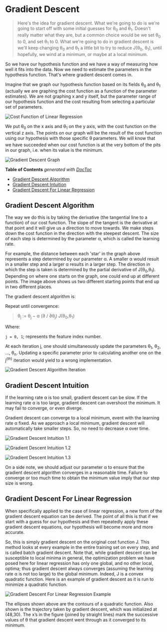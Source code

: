 # Gradient Descent

> Here's the idea for gradient descent. What we're going to do is we're going to start off with some initial guesses for &theta;<sub>0</sub> and &theta;<sub>1</sub>. Doesn't really matter what they are, but a common choice would be we set &theta;<sub>0</sub> to 0, and set &theta;<sub>1</sub> to 0. What we're going to do in gradient descent is we'll keep changing &theta;<sub>0</sub> and &theta;<sub>1</sub> a little bit to try to reduce J(&theta;<sub>0</sub>, &theta;<sub>1</sub>), until hopefully, we wind at a minimum, or maybe at a local minimum.

So we have our hypothesis function and we have a way of measuring how well it fits into the data. Now we need to estimate the parameters in the hypothesis function. That's where gradient descent comes in.

Imagine that we graph our hypothesis function based on its fields &theta;<sub>0</sub> and &theta;<sub>1</sub> (actually we are graphing the cost function as a function of the parameter estimates). We are not graphing x and y itself, but the parameter range of our hypothesis function and the cost resulting from selecting a particular set of parameters.

![Cost Function of Linear Regression](https://miro.medium.com/max/358/1*vYspf1L6Omqh91nEdHsgEw.png)

We put &theta;<sub>0</sub> on the x axis and &theta;<sub>1</sub> on the y axis, with the cost function on the vertical z axis. The points on our graph will be the result of the cost function using our hypothesis with those specific &theta;<sub> </sub>parameters. We will know that we have succeeded when our cost function is at the very bottom of the pits in our graph, i.e. when its value is the minimum.

![Gradient Descent Graph](https://d3c33hcgiwev3.cloudfront.net/imageAssetProxy.v1/bn9SyaDIEeav5QpTGIv-Pg_0d06dca3d225f3de8b5a4a7e92254153_Screenshot-2016-11-01-23.48.26.png?expiry=1619568000000&hmac=lWAmLRw4N5CRAbAbVnTpNXtO07x4kbUq273kZoOCD5M)

<!-- START doctoc generated TOC please keep comment here to allow auto update -->
<!-- DON'T EDIT THIS SECTION, INSTEAD RE-RUN doctoc TO UPDATE -->
**Table of Contents**  *generated with [DocToc](https://github.com/thlorenz/doctoc)*

- [Gradient Descent Algorithm](#gradient-descent-algorithm)
- [Gradient Descent Intuition](#gradient-descent-intuition)
- [Gradient Descent For Linear Regression](#gradient-descent-for-linear-regression)

<!-- END doctoc generated TOC please keep comment here to allow auto update -->

## Gradient Descent Algorithm

The way we do this is by taking the derivative (the tangential line to a function) of our cost function. The slope of the tangent is the derivative at that point and it will give us a direction to move towards. We make steps down the cost function in the direction with the steepest descent. The size of each step is determined by the parameter α, which is called the learning rate.

For example, the distance between each 'star' in the graph above represents a step determined by our parameter α. A smaller α would result in a smaller step and a larger α results in a larger step. The direction in which the step is taken is determined by the partial derivative of J(&theta;<sub>0</sub>,&theta;<sub>1</sub>). Depending on where one starts on the graph, one could end up at different points. The image above shows us two different starting points that end up in two different places.

The gradient descent algorithm is:

Repeat until convergence:

> &theta;<sub>j</sub> := &theta;<sub>j</sub> − α (∂ / ∂&theta;<sub>j</sub>) J(&theta;<sub>0</sub>,&theta;<sub>1</sub>)

Where:

`j = 0, 1`; represents the feature index number.

At each iteration j, one should simultaneously update the parameters &theta;<sub>1</sub>, &theta;<sub>2</sub>, ..., &theta;<sub>n</sub>. Updating a specific parameter prior to calculating another one on the j<sup>(th)</sup> iteration would yield to a wrong implementation.

![Gradient Descent Algorithm Iteration](https://d3c33hcgiwev3.cloudfront.net/imageAssetProxy.v1/yr-D1aDMEeai9RKvXdDYag_627e5ab52d5ff941c0fcc741c2b162a0_Screenshot-2016-11-02-00.19.56.png?expiry=1619568000000&hmac=nePqSKgwBRyOCjZQ0SIRT1j1MxaOvQw4IzT-JJMaODM)

## Gradient Descent Intuition

If the learning rate α is too small, gradient descent can be slow. If the learning rate α is too large, gradient descent can overshoot the minimum. It may fail to converge, or even diverge.

Gradient descent can converge to a local minimum, event with the learning rate α fixed. As we approach a local minimum, gradient descent will automatically take smaller steps. So, no need to decrease α over time.

![Gradient Descent Intuition 1.1](https://d3c33hcgiwev3.cloudfront.net/imageAssetProxy.v1/SMSIxKGUEeav5QpTGIv-Pg_ad3404010579ac16068105cfdc8e950a_Screenshot-2016-11-03-00.05.06.png?expiry=1619568000000&hmac=fx_J8R9EFonCQe2vHFIPCvYVDxCK_khszNyllnv3IFU)

![Gradient Descent Intuition 1.2](https://d3c33hcgiwev3.cloudfront.net/imageAssetProxy.v1/UJpiD6GWEeai9RKvXdDYag_3c3ad6625a2a4ec8456f421a2f4daf2e_Screenshot-2016-11-03-00.05.27.png?expiry=1619568000000&hmac=33d4AXD5Pd8rZ9-rmM5NmwTS6VOm5obOKZggvRS8PFM)

![Gradient Descent Intuition 1.3](https://d3c33hcgiwev3.cloudfront.net/imageAssetProxy.v1/RDcJ-KGXEeaVChLw2Vaaug_cb782d34d272321e88f202940c36afe9_Screenshot-2016-11-03-00.06.00.png?expiry=1619568000000&hmac=cG7tAMoOTFIvcCjrOv0nBu5d-yAIsTuajDoEnuy_xUA)

On a side note, we should adjust our parameter α to ensure that the gradient descent algorithm converges in a reasonable time. Failure to converge or too much time to obtain the minimum value imply that our step size is wrong.

## Gradient Descent For Linear Regression

When specifically applied to the case of linear regression, a new form of the gradient descent equation can be derived. The point of all this is that if we start with a guess for our hypothesis and then repeatedly apply these gradient descent equations, our hypothesis will become more and more accurate.

So, this is simply gradient descent on the original cost function J. This method looks at every example in the entire training set on every step, and is called batch gradient descent. Note that, while gradient descent can be susceptible to local minima in general, the optimization problem we have posed here for linear regression has only one global, and no other local, optima; thus gradient descent always converges (assuming the learning rate α is not too large) to the global minimum. Indeed, J is a convex quadratic function. Here is an example of gradient descent as it is run to minimize a quadratic function.

![Gradient Descent For Linear Regression Example](https://d3c33hcgiwev3.cloudfront.net/imageAssetProxy.v1/xAQBlqaaEeawbAp5ByfpEg_24e9420f16fdd758ccb7097788f879e7_Screenshot-2016-11-09-08.36.49.png?expiry=1619568000000&hmac=Iwqpo2hzGEviaYDb5Vsi6aQ_yAwU53iB8gwRIK0cTLk)

The ellipses shown above are the contours of a quadratic function. Also shown is the trajectory taken by gradient descent, which was initialized at (48,30). The x’s in the figure (joined by straight lines) mark the successive values of θ that gradient descent went through as it converged to its minimum.
